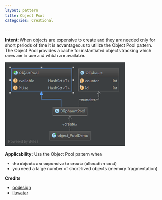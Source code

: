 ```yaml
---
layout: pattern
title: Object Pool
categories: Creational

---
```


**Intent:** When objects are expensive to create and they are needed only for
short periods of time it is advantageous to utilize the Object Pool pattern.
The Object Pool provides a cache for instantiated objects tracking which ones
are in use and which are available.

![alt text](./etc/object_pool.png "Object Pool")

**Applicability:** Use the Object Pool pattern when

* the objects are expensive to create (allocation cost)
* you need a large number of short-lived objects (memory fragmentation)

**Credits**
* [oodesign](http://www.oodesign.com/object-pool-pattern.html)
* [iluwatar](https://github.com/iluwatar/java-design-patterns/tree/master/object-pool)
